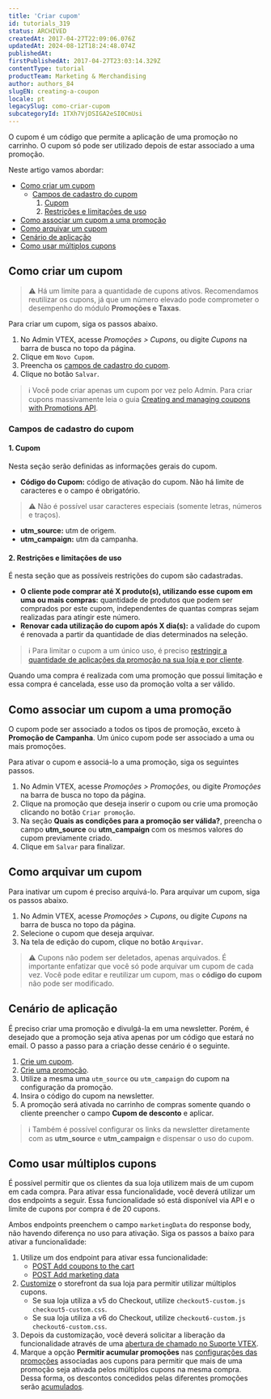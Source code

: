 ```yaml
---
title: 'Criar cupom'
id: tutorials_319
status: ARCHIVED
createdAt: 2017-04-27T22:09:06.076Z
updatedAt: 2024-08-12T18:24:48.074Z
publishedAt: 
firstPublishedAt: 2017-04-27T23:03:14.329Z
contentType: tutorial
productTeam: Marketing & Merchandising
author: authors_84
slugEN: creating-a-coupon
locale: pt
legacySlug: como-criar-cupom
subcategoryId: 1TXh7VjDSIGA2eSI0CmUsi
---
```


O cupom é um código que permite a aplicação de uma promoção no carrinho. O cupom só pode ser utilizado depois de estar associado a uma promoção.

Neste artigo vamos abordar:

- [Como criar um cupom](#como-criar-um-cupom)
  - [Campos de cadastro do cupom](#campos-de-cadastro-do-cupom)
    1. [Cupom](#cupom)
    2. [Restrições e limitações de uso](#restricoes-e-limitacoes-de-uso)
- [Como associar um cupom a uma promoção](#como-associar-um-cupom-a-uma-promocao)
- [Como arquivar um cupom](#como-arquivar-um-cupom)
- [Cenário de aplicação](#cenario-de-aplicacao)
- [Como usar múltiplos cupons](#como-usar-multiplos-cupons)

## Como criar um cupom

>⚠️ Há um limite para a quantidade de cupons ativos. Recomendamos reutilizar os cupons,  já que um número elevado pode comprometer o desempenho do módulo **Promoções e Taxas**.

Para criar um cupom, siga os passos abaixo.

1. No Admin VTEX, acesse *Promoções > Cupons*, ou digite *Cupons* na barra de busca no topo da página.
2. Clique em `Novo Cupom`.
3. Preencha os [campos de cadastro do cupom](#campos-de-cadastro-do-cupom).
4. Clique no botão `Salvar`.

>ℹ️ Você pode criar apenas um cupom por vez pelo Admin. Para criar cupons massivamente leia o guia [Creating and managing coupons with Promotions API](https://developers.vtex.com/vtex-rest-api/docs/creating-and-managing-coupons-with-promotions-api).

### Campos de cadastro do cupom

#### 1. Cupom

Nesta seção serão definidas as informações gerais do cupom.

- **Código do Cupom:** código de ativação do cupom. Não há limite de caracteres e o campo é obrigatório.

>⚠️ Não é possível usar caracteres especiais (somente letras, números e traços).

- **utm_source:** utm de origem.
- **utm_campaign:** utm da campanha.

#### 2. Restrições e limitações de uso

É nesta seção que as possíveis restrições do cupom são cadastradas.

- **O cliente pode comprar até X produto(s), utilizando esse cupom em uma ou mais compras:** quantidade de produtos que podem ser comprados por este cupom, independentes de quantas compras sejam realizadas para atingir este número.
- **Renovar cada utilização do cupom após X dia(s):**  a validade do cupom é renovada a partir da quantidade de dias determinados na seleção.

>ℹ️ Para limitar o cupom a um único uso, é preciso [restringir a quantidade de aplicações da promoção na sua loja e por cliente](https://help.vtex.com/pt/tutorial/promocao-regular--tutorials_327#4-restricoes-e-limitacoes-de-uso).

Quando uma compra é realizada com uma promoção que possui limitação e essa compra é cancelada, esse uso da promoção volta a ser válido.

## Como associar um cupom a uma promoção

O cupom pode ser associado a todos os tipos de promoção, exceto à **Promoção de Campanha**. Um único cupom pode ser associado a uma ou mais promoções.

Para ativar o cupom e associá-lo a uma promoção, siga os seguintes passos.

1. No Admin VTEX, acesse *Promoções > Promoções*, ou digite *Promoções* na barra de busca no topo da página.
2. Clique na promoção que deseja inserir o cupom ou crie uma promoção clicando no botão `Criar promoção`.
3. Na seção **Quais as condições para a promoção ser válida?**, preencha o campo **utm_source** ou **utm_campaign** com os mesmos valores do cupom previamente criado.
4. Clique em `Salvar` para finalizar.

## Como arquivar um cupom

Para inativar um cupom é preciso arquivá-lo. Para arquivar um cupom, siga os passos abaixo.

1. No Admin VTEX, acesse *Promoções > Cupons*, ou digite *Cupons* na barra de busca no topo da página.
2. Selecione o cupom que deseja arquivar.
3. Na tela de edição do cupom, clique no botão `Arquivar`.

>⚠️ Cupons não podem ser deletados, apenas arquivados. É importante enfatizar que você só pode arquivar um cupom de cada vez. Você pode editar e reutilizar um cupom, mas o **código do cupom** não pode ser modificado.

## Cenário de aplicação

É preciso criar uma promoção e divulgá-la em uma newsletter. Porém, é desejado que a promoção seja ativa apenas por um código que estará no email. O passo a passo para a criação desse cenário é o seguinte.

1. [Crie um cupom](#como-criar-um-cupom).
2. [Crie uma promoção](https://help.vtex.com/pt/tutorial/como-criar-promocoes--tutorials_320).
3. Utilize a mesma uma `utm_source` ou `utm_campaign` do cupom na configuração da promoção.
4. Insira o código do cupom na newsletter.
5. A promoção será ativada no carrinho de compras somente quando o cliente preencher o campo **Cupom de desconto** e aplicar.

>ℹ️ Também é possível configurar os links da newsletter diretamente com as **utm_source** e **utm_campaign** e dispensar o uso do cupom.

## Como usar múltiplos cupons

É possível permitir que os clientes da sua loja utilizem mais de um cupom em cada compra. Para ativar essa funcionalidade, você deverá utilizar um dos endpoints a seguir. Essa funcionalidade só está disponível via API e o limite de cupons por compra é de 20 cupons.

Ambos endpoints preenchem o campo `marketingData` do response body, não havendo diferença no uso para ativação. Siga os passos a baixo para ativar a funcionalidade:

1. Utilize um dos endpoint para ativar essa funcionalidade:
   - [POST Add coupons to the cart](https://developers.vtex.com/docs/api-reference/checkout-api#post-/api/checkout/pub/orderForm/-orderFormId-/coupons)
   - [POST Add marketing data](https://developers.vtex.com/docs/api-reference/checkout-api#post-/api/checkout/pub/orderForm/-orderFormId-/attachments/marketingData)
2. [Customize](https://developers.vtex.com/docs/guides/checkout-customization-guide#customizing-checkout-ui-admin-vtex) o storefront da sua loja para permitir utilizar múltiplos cupons.
   - Se sua loja utiliza a v5 do Checkout, utilize `checkout5-custom.js checkout5-custom.css`.
   - Se sua loja utiliza a v6 do Checkout, utilize `checkout6-custom.js checkout6-custom.css`.
3. Depois da customização, você deverá solicitar a liberação da funcionalidade através de uma [abertura de chamado no Suporte VTEX](https://help.vtex.com/pt/tutorial/abrir-chamados-para-o-suporte-vtex--16yOEqpO32UQYygSmMSSAM).
4. Marque a opção <i class="fas fa-check-square"></i> **Permitir acumular promoções** nas [configurações das promoções](https://help.vtex.com/pt/tracks/promocoes--6asfF1vFYiZgTQtOzwJchR/7FjbeZdE2KMwk5L1t98pZI#4-restricoes-e-limitacoes-de-uso) associadas aos cupons para permitir que mais de uma promoção seja ativada pelos múltiplos cupons na mesma compra. Dessa forma, os descontos concedidos pelas diferentes promoções serão [acumulados](https://help.vtex.com/pt/tutorial/entendendo-a-concorrencia-de-promocoes--tutorials_2270#acumular).
